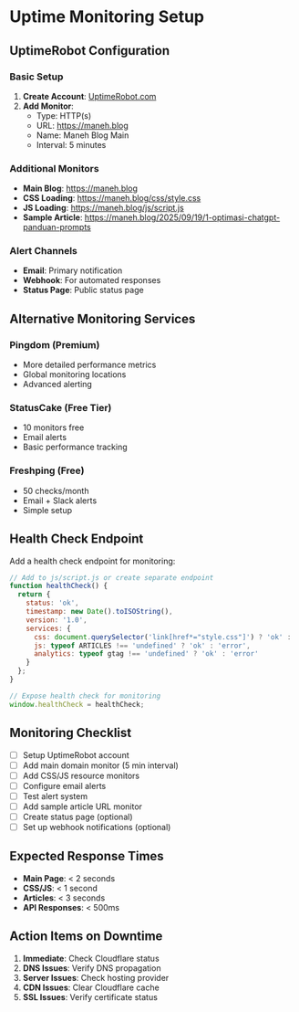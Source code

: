 # Uptime Monitoring Setup

## UptimeRobot Configuration

### Basic Setup
1. **Create Account**: [UptimeRobot.com](https://uptimerobot.com)
2. **Add Monitor**: 
   - Type: HTTP(s)
   - URL: https://maneh.blog
   - Name: Maneh Blog Main
   - Interval: 5 minutes

### Additional Monitors
- **Main Blog**: https://maneh.blog
- **CSS Loading**: https://maneh.blog/css/style.css
- **JS Loading**: https://maneh.blog/js/script.js
- **Sample Article**: https://maneh.blog/2025/09/19/1-optimasi-chatgpt-panduan-prompts

### Alert Channels
- **Email**: Primary notification
- **Webhook**: For automated responses
- **Status Page**: Public status page

## Alternative Monitoring Services

### Pingdom (Premium)
- More detailed performance metrics
- Global monitoring locations
- Advanced alerting

### StatusCake (Free Tier)
- 10 monitors free
- Email alerts
- Basic performance tracking

### Freshping (Free)
- 50 checks/month
- Email + Slack alerts
- Simple setup

## Health Check Endpoint

Add a health check endpoint for monitoring:

```javascript
// Add to js/script.js or create separate endpoint
function healthCheck() {
  return {
    status: 'ok',
    timestamp: new Date().toISOString(),
    version: '1.0',
    services: {
      css: document.querySelector('link[href*="style.css"]') ? 'ok' : 'error',
      js: typeof ARTICLES !== 'undefined' ? 'ok' : 'error',
      analytics: typeof gtag !== 'undefined' ? 'ok' : 'error'
    }
  };
}

// Expose health check for monitoring
window.healthCheck = healthCheck;
```

## Monitoring Checklist
- [ ] Setup UptimeRobot account
- [ ] Add main domain monitor (5 min interval)
- [ ] Add CSS/JS resource monitors
- [ ] Configure email alerts
- [ ] Test alert system
- [ ] Add sample article URL monitor
- [ ] Create status page (optional)
- [ ] Set up webhook notifications (optional)

## Expected Response Times
- **Main Page**: < 2 seconds
- **CSS/JS**: < 1 second
- **Articles**: < 3 seconds
- **API Responses**: < 500ms

## Action Items on Downtime
1. **Immediate**: Check Cloudflare status
2. **DNS Issues**: Verify DNS propagation
3. **Server Issues**: Check hosting provider
4. **CDN Issues**: Clear Cloudflare cache
5. **SSL Issues**: Verify certificate status
